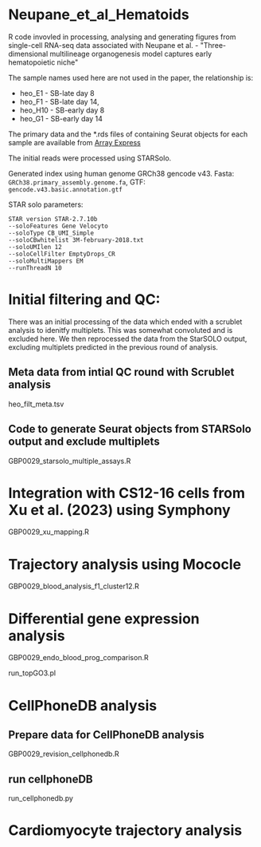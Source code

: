 # Neupane_et_al_Hematoids
R code invovled in processing, analysing and generating figures from single-cell RNA-seq data associated with Neupane et al. - "Three-dimensional multilineage organogenesis model captures early hematopoietic niche"

The sample names used here are not used in the paper, the relationship is:

* heo_E1 - SB-late day 8
* heo_F1 - SB-late day 14,
* heo_H10 - SB-early day 8
* heo_G1 - SB-early day 14

The primary data and the *.rds files of containing Seurat objects for each sample are available from [Array Express](https://www.ebi.ac.uk/biostudies/arrayexpress/studies/E-MTAB-13632)

The initial reads were processed using STARSolo. 

Generated index using human genome GRCh38 gencode v43. 
Fasta: `GRCh38.primary_assembly.genome.fa`, 
GTF: `gencode.v43.basic.annotation.gtf`

STAR solo parameters:

```
STAR version STAR-2.7.10b
--soloFeatures Gene Velocyto 
--soloType CB_UMI_Simple
--soloCBwhitelist 3M-february-2018.txt
--soloUMIlen 12 
--soloCellFilter EmptyDrops_CR 
--soloMultiMappers EM 
--runThreadN 10 
```

# Initial filtering and QC:

There was an initial processing of the data which ended with a scrublet analysis to idenitfy multiplets. This was somewhat convoluted and is excluded here. We then reprocessed the data from the StarSOLO output, excluding multiplets predicted in the previous round of analysis.

## Meta data from intial QC round with Scrublet analysis
heo_filt_meta.tsv

## Code to generate Seurat objects from STARSolo output and exclude multiplets 
GBP0029_starsolo_multiple_assays.R

# Integration with CS12-16 cells from Xu et al. (2023) using Symphony 

GBP0029_xu_mapping.R

# Trajectory analysis using Mococle

GBP0029_blood_analysis_f1_cluster12.R

# Differential gene expression analysis

GBP0029_endo_blood_prog_comparison.R

run_topGO3.pl

# CellPhoneDB analysis

## Prepare data for CellPhoneDB analysis

GBP0029_revision_cellphonedb.R

## run cellphoneDB

run_cellphonedb.py


# Cardiomyocyte trajectory analysis


